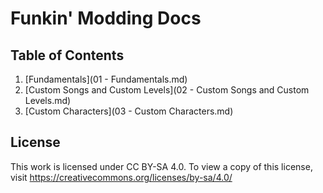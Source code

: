# Funkin' Modding Docs

## Table of Contents

1. [Fundamentals](01 - Fundamentals.md)
2. [Custom Songs and Custom Levels](02 - Custom Songs and Custom Levels.md)
3. [Custom Characters](03 - Custom Characters.md)

## License

This work is licensed under CC BY-SA 4.0. To view a copy of this license, visit https://creativecommons.org/licenses/by-sa/4.0/
